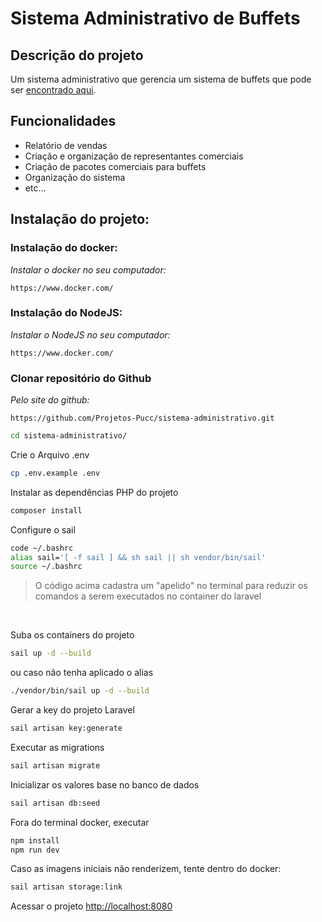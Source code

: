 # Sistema Administrativo de Buffets

## Descrição do projeto 
Um sistema administrativo que gerencia um sistema de buffets que pode ser [encontrado aqui](https://github.com/Projetos-Pucc/sistema-comercial).

## Funcionalidades
<ul>
    <li>Relatório de vendas</li>
    <li>Criação e organização de representantes comerciais</li>
    <li>Criação de pacotes comerciais para buffets</li>
    <li>Organização do sistema</li>
    <li>etc...</li>
</ul>

## Instalação do projeto: 

### Instalação do docker: 
*Instalar o docker no seu computador:*
```
https://www.docker.com/
```

### Instalação do NodeJS: 
*Instalar o NodeJS no seu computador:*
```
https://www.docker.com/
```

### Clonar repositório do Github
*Pelo site do github:*
```
https://github.com/Projetos-Pucc/sistema-administrativo.git
```
```sh
cd sistema-administrativo/
```


Crie o Arquivo .env
```sh
cp .env.example .env
```

Instalar as dependências PHP do projeto
```sh
composer install
```

Configure o sail
```sh
code ~/.bashrc
alias sail='[ -f sail ] && sh sail || sh vendor/bin/sail'
source ~/.bashrc
```

> O código acima cadastra um "apelido" no terminal para reduzir os comandos a serem executados no container do laravel


<br>

Suba os containers do projeto
```sh
sail up -d --build
```
ou caso não tenha aplicado o alias
```sh
./vendor/bin/sail up -d --build
```



Gerar a key do projeto Laravel
```sh
sail artisan key:generate
```

Executar as migrations
```sh
sail artisan migrate
```

Inicializar os valores base no banco de dados
```sh
sail artisan db:seed
```

Fora do terminal docker, executar
```sh
npm install
npm run dev
```

Caso as imagens iniciais não renderizem, tente dentro do docker: 
```sh
sail artisan storage:link
```

Acessar o projeto
[http://localhost:8080](http://localhost:8080)
